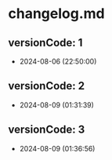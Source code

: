 # changelog.md

## versionCode: 1
  - 2024-08-06 (22:50:00)

## versionCode: 2
  - 2024-08-09 (01:31:39)

## versionCode: 3
  - 2024-08-09 (01:36:56)